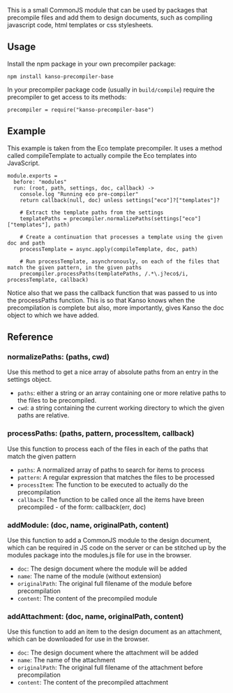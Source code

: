 This is a small CommonJS module that can be used by packages that precompile files and add them to design documents, such as compiling javascript code, html templates or css stylesheets.

## Usage
Install the npm package in your own precompiler package:

    npm install kanso-precompiler-base

In your precompiler package code (usually in `build/compile`) require the precompiler to get access to its methods:

    precompiler = require("kanso-precompiler-base")

## Example
This example is taken from the Eco template precompiler.  It uses a method called compileTemplate to actually compile the Eco templates into JavaScript.

    module.exports =
      before: "modules"
      run: (root, path, settings, doc, callback) ->
        console.log "Running eco pre-compiler"
        return callback(null, doc) unless settings["eco"]?["templates"]?

        # Extract the template paths from the settings
        templatePaths = precompiler.normalizePaths(settings["eco"]["templates"], path)

        # Create a continuation that processes a template using the given doc and path
        processTemplate = async.apply(compileTemplate, doc, path)

        # Run processTemplate, asynchronously, on each of the files that match the given pattern, in the given paths 
        precompiler.processPaths(templatePaths, /.*\.j?eco$/i, processTemplate, callback)

Notice also that we pass the callback function that was passed to us into the processPaths function.  This is so that Kanso knows when the precompilation is complete but also, more importantly, gives Kanso the doc object to which we have added.

## Reference

### normalizePaths: (paths, cwd)
Use this method to get a nice array of absolute paths from an entry in the settings object.

- `paths`: either a string or an array containing one or more relative paths to the files to be precompiled.
- `cwd`: a string containing the current working directory to which the given paths are relative.


### processPaths: (paths, pattern, processItem, callback)
Use this function to process each of the files in each of the paths that match the given pattern

- `paths`: A normalized array of paths to search for items to process
- `pattern`: A regular expression that matches the files to be processed
- `processItem`: The function to be executed to actually do the precompilation
- `callback`: The function to be called once all the items have breen precompiled - of the form: callback(err, doc)

### addModule: (doc, name, originalPath, content)
Use this function to add a CommonJS module to the design document, which can be required in JS code on the server or can be stitched up by the modules package into the modules.js file for use in the browser.

- `doc`: The design document where the module will be added
- `name`: The name of the module (without extension)
- `originalPath`: The original full filename of the module before precompilation
- `content`: The content of the precompiled module

### addAttachment: (doc, name, originalPath, content)
Use this function to add an item to the design document as an attachment, which can be downloaded for use in the browser.

- `doc`: The design document where the attachment will be added
- `name`: The name of the attachment
- `originalPath`: The original full filename of the attachment before precompilation
- `content`: The content of the precompiled attachment

